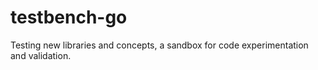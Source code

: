 # testbench-go

Testing new libraries and concepts, a sandbox for code experimentation and validation.

